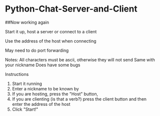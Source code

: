 # Python-Chat-Server-and-Client
##Now working again

Start it up, host a server or connect to a client

Use the address of the host when connecting

May need to do port forwarding


Notes:
All characters must be ascii, otherwise they will not send
Same with your nickname
Does have some bugs

Instructions  
1. Start it running  
2. Enter a nickname to be known by  
3. If you are hosting, press the "Host" button,   
4. If you are clienting (is that a verb?) press the client button and then enter the address of the host  
5. Click "Start!"  
